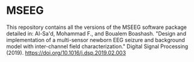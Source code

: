 # MSEEG
This repository contains all the versions of the MSEEG software package detailed in: Al-Sa'd, Mohammad F., and Boualem Boashash. "Design and implementation of a multi-sensor newborn EEG seizure and background model with inter-channel field characterization." Digital Signal Processing (2019). https://doi.org/10.1016/j.dsp.2019.02.003
